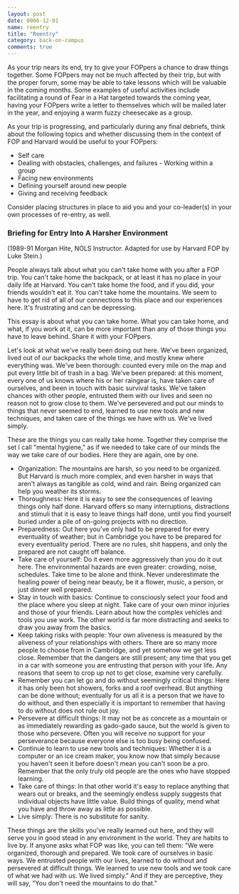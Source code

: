 ```yaml
---
layout: post
date: 0006-12-01
name: reentry
title: "Reentry"
category: back-on-campus
comments: true
---
```


As your trip nears its end, try to give your FOPpers a chance to draw things together. Some FOPpers may not be much affected by their trip, but with the proper forum, some may be able to take lessons which will be valuable in the coming months. Some examples of useful activities include facilitating a round of Fear in a Hat targeted towards the coming year, having your FOPpers write a letter to themselves which will be mailed later in the year, and enjoying a warm fuzzy cheesecake as a group.

As your trip is progressing, and particularly during any final debriefs, think about the following topics and whether discussing them in the context of FOP and Harvard would be useful to your FOPpers:

- Self care
- Dealing with obstacles, challenges, and failures - Working within a group
- Facing new environments
- Defining yourself around new people
- Giving and receiving feedback

Consider placing structures in place to aid you and your co-leader(s) in your own processes of re-entry, as well.

### Briefing for Entry Into A Harsher Environment

(1989-91 Morgan Hite, NOLS Instructor. Adapted for use by Harvard FOP by Luke Stein.)

People always talk about what you can't take home with you after a FOP trip. You can't take home the backpack, or at least it has no place in your daily life at Harvard. You can't take home the food, and if you did, your friends wouldn't eat it. You can't take home the mountains. We seem to have to get rid of all of our connections to this place and our experiences here. It's frustrating and can be depressing.

This essay is about what you can take home. What you can take home, and what, if you work at it, can be more important than any of those things you have to leave behind. Share it with your FOPpers.

Let's look at what we've really been doing out here. We've been organized, lived out of our backpacks the whole time, and mostly knew where everything was. We've been thorough: counted every mile on the map and put every little bit of trash in a bag. We've been prepared: at this moment, every one of us knows where his or her raingear is, have taken care of ourselves, and been in touch with basic survival tasks. We've taken chances with other people, entrusted them with our lives and seen no reason not to grow close to them. We've persevered and put our minds to things that never seemed to end, learned to use new tools and new techniques, and taken care of the things we have with us. We've lived simply.

These are the things you can really take home. Together they comprise the set I call "mental hygiene," as if we needed to take care of our minds the way we take care of our bodies. Here they are again, one by one.

- Organization: The mountains are harsh, so you need to be organized. But Harvard is much more complex, and even harsher in ways that aren't always as tangible as cold, wind and rain. Being organized can help you weather its storms.
- Thoroughness: Here it is easy to see the consequences of leaving things only half done. Harvard offers so many interruptions, distractions and stimuli that it is easy to leave things half done, until you find yourself buried under a pile of on-going projects with no direction.
- Preparedness: Out here you've only had to be prepared for every eventuality of weather; but in Cambridge you have to be prepared for every eventuality period. There are no rules, shit happens, and only the prepared are not caught off balance.
- Take care of yourself: Do it even more aggressively than you do it out here. The environmental hazards are even greater: crowding, noise, schedules. Take time to be alone and think. Never underestimate the healing power of being near beauty, be it a flower, music, a person, or just dinner well prepared.
- Stay in touch with basics: Continue to consciously select your food and the place where you sleep at night. Take care of your own minor injuries and those of your friends. Learn about how the complex vehicles and tools you use work. The other world is far more distracting and seeks to draw you away from the basics.
- Keep taking risks with people: Your own aliveness is measured by the aliveness of your relationships with others. There are so many more people to choose from in Cambridge, and yet somehow we get less close. Remember that the dangers are still present; any time that you get in a car with someone you are entrusting that person with your life. Any reasons that seem to crop up not to get close, examine very carefully.
- Remember you can let go and do without seemingly critical things: Here it has only been hot showers, forks and a roof overhead. But anything can be done without; eventually for us all it is a person that we have to do without, and then especially it is important to remember that having to do without does not rule out joy.
- Persevere at difficult things: It may not be as concrete as a mountain or as immediately rewarding as gado-gado sauce, but the world is given to those who persevere. Often you will receive no support for your perseverance because everyone else is too busy being confused.
- Continue to learn to use new tools and techniques: Whether it is a computer or an ice cream maker, you know now that simply because you haven't seen it before doesn't mean you can't soon be a pro. Remember that the only truly old people are the ones who have stopped learning.
- Take care of things: In that other world it's easy to replace anything that wears out or breaks, and the seemingly endless supply suggests that individual objects have little value. Build things of quality, mend what you have and throw away as little as possible.
- Live simply: There is no substitute for sanity.

These things are the skills you've really learned out here, and they will serve you in good stead in any environment in the world. They are habits to live by. If anyone asks what FOP was like, you can tell them: "We were organized, thorough and prepared. We took care of ourselves in basic ways. We entrusted people with our lives, learned to do without and persevered at difficult things. We learned to use new tools and we took care of what we had with us. We lived simply." And if they are perceptive, they will say, "You don't need the mountains to do that."

